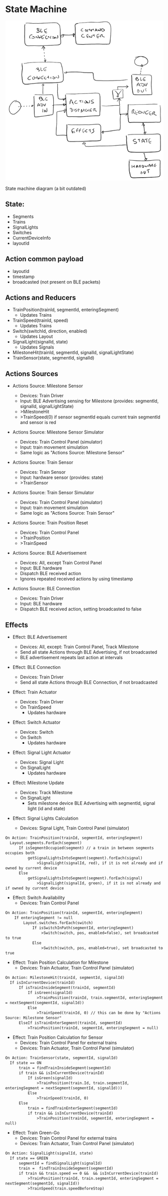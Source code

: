 # State Machine

![State Machine](./state-machine.png)

State machine diagram (a bit outdated)

## State:
  - Segments
  - Trains
  - SignalLights
  - Switches
  - CurrentDeviceInfo
  - layoutId
  
  
## Action common payload
  - layoutId
  - timestamp
  - broadcasted (not present on BLE packets)
  
  
## Actions and Reducers
  - TrainPosition(trainId, segmentId, enteringSegment)
    - Updates Trains
  - TrainSpeed(trainId, speed)
    - Updates Trains
  - Switch(switchId, direction, enabled)
    - Updates Layout
  - SignalLight(signalId, state)
    - Updates Signals
  - MilestoneHit(trainId, segmentId, signalId, signalLightState)
  - TrainSensor(state, segmentId, signalId)
  
  
 ## Actions Sources

- Actions Source: Milestone Sensor
  - Devices: Train Driver
  - Input: BLE Advertising sensing for Milestone (provides: segmentId, signalId, signalLightState)
  - \>MilestoneHit
  - \>TrainSpeed(0) if sensor segmentId equals current train segmentId and sensor is red

- Actions Source: Milestone Sensor Simulator
  - Devices: Train Control Panel (simulator)
  - Input: train movement simulation
  - Same logic as "Actions Source: Milestone Sensor"

- Actions Source: Train Sensor
  - Devices: Train Sensor
  - Input: hardware sensor (provides: state)
  - \>TrainSensor

- Actions Source: Train Sensor Simulator
  - Devices: Train Control Panel (simulator)
  - Input: train movement simulation
  - Same logic as "Actions Source: Train Sensor"

- Actions Source: Train Position Reset
  - Devices: Train Control Panel
  - \>TrainPosition
  - \>TrainSpeed

- Actions Source: BLE Advertisement
  - Devices: All, except Train Control Panel
  - Input: BLE hardware
  - Dispatch BLE received action
  - Ignores repeated received actions by using timestamp

- Actions Source: BLE Connection
  - Devices: Train Driver
  - Input: BLE hardware
  - Dispatch BLE received action, setting broadcasted to false


## Effects

- Effect: BLE Advertisement
  - Devices: All, except: Train Control Panel, Track Milestone
  - Send all state Actions through BLE Advertising, if not broadcasted
  - BLE advertisement repeats last action at intervals

- Effect: BLE Connection
  - Devices: Train Driver
  - Send all state Actions through BLE Connection, if not broadcasted

- Effect: Train Actuator
  - Devices: Train Driver
  - On TrainSpeed
    - Updates hardware

- Effect: Switch Actuator
  - Devices: Switch
  - On Switch
    - Updates hardware

- Effect: Signal Light Actuator
  - Devices: Signal Light
  - On SignalLight
    - Updates hardware

- Effect: Milestone Update
  - Devices: Track Milestone
  - On SignalLight
    - Sets milestone device BLE Advertising with segmentId, signal light (id and state)

- Effect: Signal Lights Calculation
  - Devices: Signal Light, Train Control Panel (simulator)
```text
On Action: TrainPosition(trainId, segmentId, enteringSegment)
  Layout.segments.ForEach(segment)
      If isSegmentOccupied(segment) // a train in between segments occupies both
          getSignalLightsIntoSegment(segment).forEach(signal)
              >SignalLight(signalId, red), if it is not already and if owned by current device
      Else
          getSignalLightsIntoSegment(segment).forEach(signal)
              >SignalLight(signalId, green), if it is not already and if owned by current device
```

- Effect: Switch Availability
  - Devices: Train Control Panel
```text
On Action: TrainPosition(trainId, segmentId, enteringSegment)
    If enteringSegment != null
        Layout.switches.forEach(switch)
            If isSwitchInPath(segmentId, enteringSegment)
                >Switch(switch, pos, enabled=false), set broadcasted to true
            Else
                >Switch(switch, pos, enabled=true), set broadcasted to true
```

- Effect: Train Position Calculation for Milestone
  - Devices: Train Actuator, Train Control Panel (simulator)
```text
On Action: MilestoneHit(trainId, segmentId, signalId)
  If isInCurrentDevice(trainId) 
      If isTrainInsideSegment(trainId, segmentId)
          If isGreen(signalId)
              >TrainPosition(trainId, train.segmentId, enteringSegment = nextSegment(segmentId, signalId))
          Else
              >TrainSpeed(trainId, 0) // this can be done by "Actions Source: Milestone Sensor"
      ElseIf isTrainEnterSegment(trainId, segmentId)
          >TrainPosition(trainId, segmentId, enteringSegment = null)
```

- Effect: Train Position Calculation for Sensor
  - Devices: Train Control Panel for external trains
  - Devices: Train Actuator, Train Control Panel (simulator)
```text
On Action: TrainSensor(state, segmentId, signalId)
  If state == ON
      train = findTrainInsideSegment(segmentId)
      if train && isInCurrentDevice(trainId) 
          If isGreen(signalId)
              >TrainPosition(train.Id, train.segmentId, enteringSegment = nextSegment(segmentId, signalId)))
          Else
              >TrainSpeed(trainId, 0)
      Else
          train = findTrainEnterSegment(segmentId)
          if train && isInCurrentDevice(trainId) 
              >TrainPosition(trainId, segmentId, enteringSegment = null)
```

- Effect: Train Green-Go
  - Devices: Train Control Panel for external trains
  - Devices: Train Actuator, Train Control Panel (simulator)
```text
On Action: SignalLight(signalId, state)
  If state == GREEN
      segmentId = findSignalLight(signalId)
      train =  findTrainInsideSegment(segmentId)
      if train && train.speed == 0 &&  && isInCurrentDevice(trainId) 
          >TrainPosition(trainId, train.segmentId, enteringSegment = nextSegment(segmentId, signalId))
          >TrainSpeed(train.speedBeforeStop)
```
